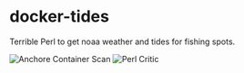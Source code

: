 # docker-tides

Terrible Perl to get noaa weather and tides for fishing spots. 

![Anchore Container Scan](https://github.com/sabbene/0hy.es/workflows/Anchore%20Container%20Scan/badge.svg)
![Perl Critic](https://github.com/sabbene/0hy.es/workflows/perl%20critic/badge.svg)
